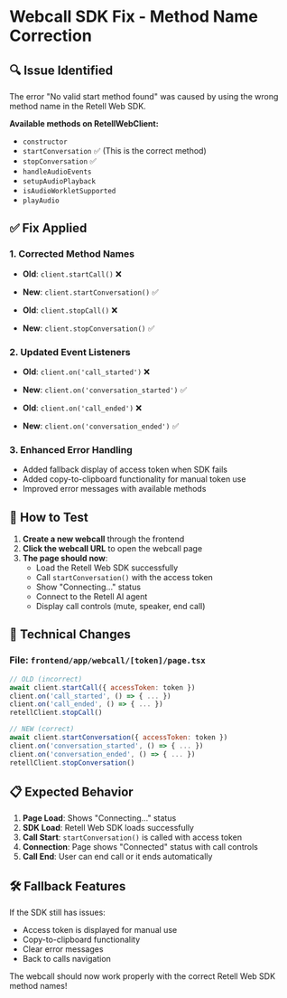 # Webcall SDK Fix - Method Name Correction

## 🔍 **Issue Identified**

The error "No valid start method found" was caused by using the wrong method name in the Retell Web SDK.

**Available methods on RetellWebClient:**
- `constructor`
- `startConversation` ✅ (This is the correct method)
- `stopConversation` ✅
- `handleAudioEvents`
- `setupAudioPlayback`
- `isAudioWorkletSupported`
- `playAudio`

## ✅ **Fix Applied**

### 1. **Corrected Method Names**
- **Old**: `client.startCall()` ❌
- **New**: `client.startConversation()` ✅

- **Old**: `client.stopCall()` ❌
- **New**: `client.stopConversation()` ✅

### 2. **Updated Event Listeners**
- **Old**: `client.on('call_started')` ❌
- **New**: `client.on('conversation_started')` ✅

- **Old**: `client.on('call_ended')` ❌
- **New**: `client.on('conversation_ended')` ✅

### 3. **Enhanced Error Handling**
- Added fallback display of access token when SDK fails
- Added copy-to-clipboard functionality for manual token use
- Improved error messages with available methods

## 🚀 **How to Test**

1. **Create a new webcall** through the frontend
2. **Click the webcall URL** to open the webcall page
3. **The page should now**:
   - Load the Retell Web SDK successfully
   - Call `startConversation()` with the access token
   - Show "Connecting..." status
   - Connect to the Retell AI agent
   - Display call controls (mute, speaker, end call)

## 🔧 **Technical Changes**

### File: `frontend/app/webcall/[token]/page.tsx`

```javascript
// OLD (incorrect)
await client.startCall({ accessToken: token })
client.on('call_started', () => { ... })
client.on('call_ended', () => { ... })
retellClient.stopCall()

// NEW (correct)
await client.startConversation({ accessToken: token })
client.on('conversation_started', () => { ... })
client.on('conversation_ended', () => { ... })
retellClient.stopConversation()
```

## 📋 **Expected Behavior**

1. **Page Load**: Shows "Connecting..." status
2. **SDK Load**: Retell Web SDK loads successfully
3. **Call Start**: `startConversation()` is called with access token
4. **Connection**: Page shows "Connected" status with call controls
5. **Call End**: User can end call or it ends automatically

## 🛠️ **Fallback Features**

If the SDK still has issues:
- Access token is displayed for manual use
- Copy-to-clipboard functionality
- Clear error messages
- Back to calls navigation

The webcall should now work properly with the correct Retell Web SDK method names!
